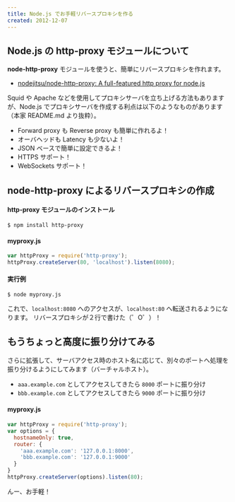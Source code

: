 ```yaml
---
title: Node.js でお手軽リバースプロキシを作る
created: 2012-12-07
---
```


Node.js の http-proxy モジュールについて
----

**node-http-proxy** モジュールを使うと、簡単にリバースプロキシを作れます。

* [nodejitsu/node-http-proxy: A full-featured http proxy for node.js](https://github.com/nodejitsu/node-http-proxy/)

Squid や Apache などを使用してプロキシサーバを立ち上げる方法もありますが、Node.js でプロキシサーバを作成する利点は以下のようなものがあります（本家 README.md より抜粋）。

* Forward proxy も Reverse proxy も簡単に作れるよ！
* オーバヘッドも Latency も少ないよ！
* JSON ベースで簡単に設定できるよ！
* HTTPS サポート！
* WebSockets サポート！


node-http-proxy によるリバースプロキシの作成
----

#### http-proxy モジュールのインストール

```
$ npm install http-proxy
```

#### myproxy.js

```javascript
var httpProxy = require('http-proxy');
httpProxy.createServer(80, 'localhost').listen(8080);
```

#### 実行例

```
$ node myproxy.js
```

これで、`localhost:8080` へのアクセスが、`localhost:80` へ転送されるようになります。
リバースプロキシが２行で書けた（゜O゜）！


もうちょっと高度に振り分けてみる
----

さらに拡張して、サーバアクセス時のホスト名に応じて、別々のポートへ処理を振り分けるようにしてみます（バーチャルホスト）。

* `aaa.example.com` としてアクセスしてきたら `8000` ポートに振り分け
* `bbb.example.com` としてアクセスしてきたら `9000` ポートに振り分け

#### myproxy.js

```javascript
var httpProxy = require('http-proxy');
var options = {
  hostnameOnly: true,
  router: {
    'aaa.example.com': '127.0.0.1:8000',
    'bbb.example.com': '127.0.0.1:9000'
  }
}
httpProxy.createServer(options).listen(80);
```

んー、お手軽！

